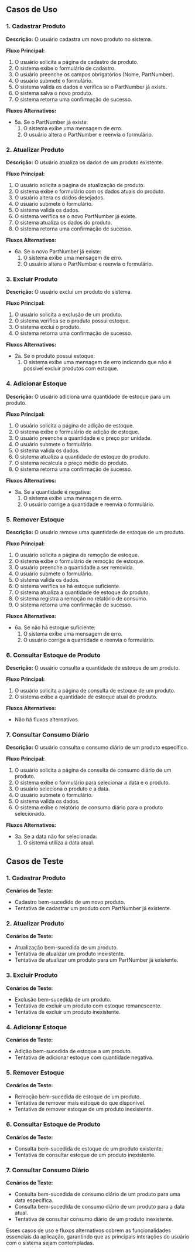 ## Casos de Uso

### 1. Cadastrar Produto

**Descrição:** O usuário cadastra um novo produto no sistema.

**Fluxo Principal:**
1. O usuário solicita a página de cadastro de produto.
2. O sistema exibe o formulário de cadastro.
3. O usuário preenche os campos obrigatórios (Nome, PartNumber).
4. O usuário submete o formulário.
5. O sistema valida os dados e verifica se o PartNumber já existe.
6. O sistema salva o novo produto.
7. O sistema retorna uma confirmação de sucesso.

**Fluxos Alternativos:**
- 5a. Se o PartNumber já existe:
  1. O sistema exibe uma mensagem de erro.
  2. O usuário altera o PartNumber e reenvia o formulário.

### 2. Atualizar Produto

**Descrição:** O usuário atualiza os dados de um produto existente.

**Fluxo Principal:**
1. O usuário solicita a página de atualização de produto.
2. O sistema exibe o formulário com os dados atuais do produto.
3. O usuário altera os dados desejados.
4. O usuário submete o formulário.
5. O sistema valida os dados.
6. O sistema verifica se o novo PartNumber já existe.
7. O sistema atualiza os dados do produto.
8. O sistema retorna uma confirmação de sucesso.

**Fluxos Alternativos:**
- 6a. Se o novo PartNumber já existe:
  1. O sistema exibe uma mensagem de erro.
  2. O usuário altera o PartNumber e reenvia o formulário.

### 3. Excluir Produto

**Descrição:** O usuário exclui um produto do sistema.

**Fluxo Principal:**
1. O usuário solicita a exclusão de um produto.
2. O sistema verifica se o produto possui estoque.
3. O sistema exclui o produto.
4. O sistema retorna uma confirmação de sucesso.

**Fluxos Alternativos:**
- 2a. Se o produto possui estoque:
  1. O sistema exibe uma mensagem de erro indicando que não é possível excluir produtos com estoque.
  
### 4. Adicionar Estoque

**Descrição:** O usuário adiciona uma quantidade de estoque para um produto.

**Fluxo Principal:**
1. O usuário solicita a página de adição de estoque.
2. O sistema exibe o formulário de adição de estoque.
3. O usuário preenche a quantidade e o preço por unidade.
4. O usuário submete o formulário.
5. O sistema valida os dados.
6. O sistema atualiza a quantidade de estoque do produto.
7. O sistema recalcula o preço médio do produto.
8. O sistema retorna uma confirmação de sucesso.

**Fluxos Alternativos:**
- 3a. Se a quantidade é negativa:
  1. O sistema exibe uma mensagem de erro.
  2. O usuário corrige a quantidade e reenvia o formulário.

### 5. Remover Estoque

**Descrição:** O usuário remove uma quantidade de estoque de um produto.

**Fluxo Principal:**
1. O usuário solicita a página de remoção de estoque.
2. O sistema exibe o formulário de remoção de estoque.
3. O usuário preenche a quantidade a ser removida.
4. O usuário submete o formulário.
5. O sistema valida os dados.
6. O sistema verifica se há estoque suficiente.
7. O sistema atualiza a quantidade de estoque do produto.
8. O sistema registra a remoção no relatório de consumo.
9. O sistema retorna uma confirmação de sucesso.

**Fluxos Alternativos:**
- 6a. Se não há estoque suficiente:
  1. O sistema exibe uma mensagem de erro.
  2. O usuário corrige a quantidade e reenvia o formulário.

### 6. Consultar Estoque de Produto

**Descrição:** O usuário consulta a quantidade de estoque de um produto.

**Fluxo Principal:**
1. O usuário solicita a página de consulta de estoque de um produto.
2. O sistema exibe a quantidade de estoque atual do produto.

**Fluxos Alternativos:**
- Não há fluxos alternativos.

### 7. Consultar Consumo Diário

**Descrição:** O usuário consulta o consumo diário de um produto específico.

**Fluxo Principal:**
1. O usuário solicita a página de consulta de consumo diário de um produto.
2. O sistema exibe o formulário para selecionar a data e o produto.
3. O usuário seleciona o produto e a data.
4. O usuário submete o formulário.
5. O sistema valida os dados.
6. O sistema exibe o relatório de consumo diário para o produto selecionado.

**Fluxos Alternativos:**
- 3a. Se a data não for selecionada:
  1. O sistema utiliza a data atual.

## Casos de Teste

### 1. Cadastrar Produto

**Cenários de Teste:**
- Cadastro bem-sucedido de um novo produto.
- Tentativa de cadastrar um produto com PartNumber já existente.

### 2. Atualizar Produto

**Cenários de Teste:**
- Atualização bem-sucedida de um produto.
- Tentativa de atualizar um produto inexistente.
- Tentativa de atualizar um produto para um PartNumber já existente.

### 3. Excluir Produto

**Cenários de Teste:**
- Exclusão bem-sucedida de um produto.
- Tentativa de excluir um produto com estoque remanescente.
- Tentativa de excluir um produto inexistente.

### 4. Adicionar Estoque

**Cenários de Teste:**
- Adição bem-sucedida de estoque a um produto.
- Tentativa de adicionar estoque com quantidade negativa.

### 5. Remover Estoque

**Cenários de Teste:**
- Remoção bem-sucedida de estoque de um produto.
- Tentativa de remover mais estoque do que disponível.
- Tentativa de remover estoque de um produto inexistente.

### 6. Consultar Estoque de Produto

**Cenários de Teste:**
- Consulta bem-sucedida de estoque de um produto existente.
- Tentativa de consultar estoque de um produto inexistente.

### 7. Consultar Consumo Diário

**Cenários de Teste:**
- Consulta bem-sucedida de consumo diário de um produto para uma data específica.
- Consulta bem-sucedida de consumo diário de um produto para a data atual.
- Tentativa de consultar consumo diário de um produto inexistente.

Esses casos de uso e fluxos alternativos cobrem as funcionalidades essenciais da aplicação, garantindo que as principais interações do usuário com o sistema sejam contempladas.
